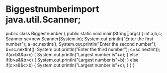 # Biggestnumberimport java.util.Scanner;
public class Biggestnumber 
{
  public static void main(String[]args)
  {
    int a,b,c;
    Scanner sc=new Scanner(System.in);
    System.out.println("Enter the first number");
    a=sc.nextInt();
    System.out.println("Enter the second number");
    b=sc.nextInt();
    System.out.println("Enter the third number");
    c=sc.nextInt();
    if(a>b&&a>c)
    {
      System.out.println("Largest number is"+a);
    }
    else if(b>a&&b>c)
    {
      System.out.println("Largest number is"+b);
    }
    else if(c>a&&c>b)
    {
    System.out.println("Largest number is"+c);
    }
  }
}
